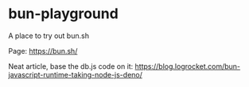 # bun-playground
A place to try out bun.sh

Page:
https://bun.sh/

Neat article, base the db.js code on it:
https://blog.logrocket.com/bun-javascript-runtime-taking-node-js-deno/
